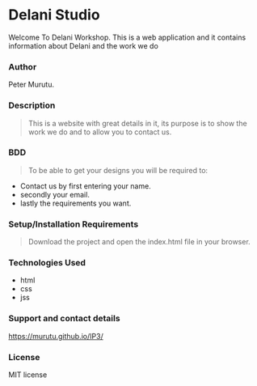 # Delani Studio
Welcome To Delani Workshop.
This is a web application and it contains information about Delani and the work we do 

### Author 
Peter Murutu.

### Description
> This is a website with great details in it, its purpose is to show the work we do and to allow you to contact us.


### BDD
> To be able to get your designs you will be required to: 
 - Contact us by first entering your name.
 - secondly your email.
 - lastly the requirements you want.
  
### Setup/Installation Requirements
> Download the project and open the index.html file in your browser.

### Technologies Used
- html
- css 
- jss
  

### Support and contact details
https://murutu.github.io/IP3/

### License
MIT license
